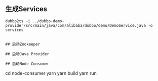 ## 生成Services

```
dubbo2ts -i ../dubbo-demo-provider/src/main/java/com/alibaba/dubbo/demo/DemoService.java -o services


## 启动Zookeeper

## 启动Java Provider

## 启动Node Consumer
```
cd node-consumer
yarn
yarn build
yarn run
```